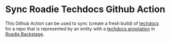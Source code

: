 # Sync Roadie Techdocs Github Action

This Github Action can be used to sync (create a fresh build) of [techdocs](https://roadie.io/docs/getting-started/technical-documentation/) for a repo that is represented by an entity with a [techdocs annotation](https://backstage.io/docs/features/techdocs/how-to-guides/#how-to-understand-techdocs-ref-annotation-values) in [Roadie Backstage](https://roadie.io/).

